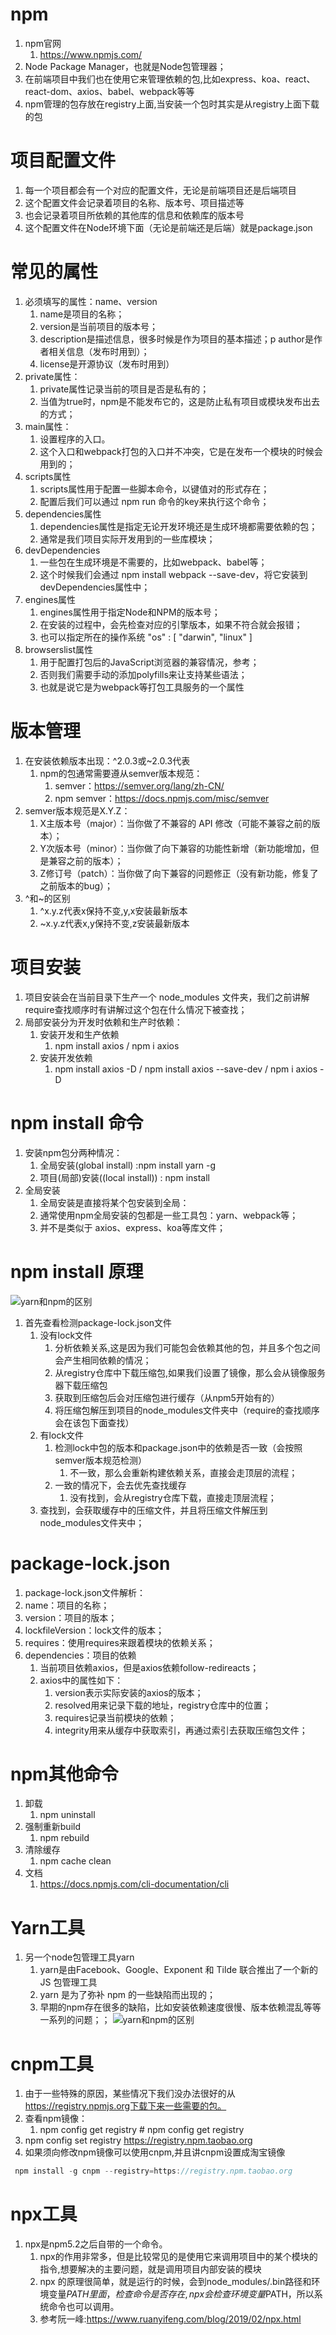 # npm 
1. npm官网
   1. https://www.npmjs.com/
2. Node Package Manager，也就是Node包管理器；
3. 在前端项目中我们也在使用它来管理依赖的包,比如express、koa、react、react-dom、axios、babel、webpack等等
4. npm管理的包存放在registry上面,当安装一个包时其实是从registry上面下载的包
# 项目配置文件
1. 每一个项目都会有一个对应的配置文件，无论是前端项目还是后端项目
2. 这个配置文件会记录着项目的名称、版本号、项目描述等
3. 也会记录着项目所依赖的其他库的信息和依赖库的版本号
4. 这个配置文件在Node环境下面（无论是前端还是后端）就是package.json
# 常见的属性
1. 必须填写的属性：name、version
   1. name是项目的名称；
   2. version是当前项目的版本号；
   3. description是描述信息，很多时候是作为项目的基本描述；p author是作者相关信息（发布时用到）；
   4. license是开源协议（发布时用到）
2. private属性：
   1. private属性记录当前的项目是否是私有的；
   2. 当值为true时，npm是不能发布它的，这是防止私有项目或模块发布出去的方式；
3. main属性：
   1. 设置程序的入口。
   2. 这个入口和webpack打包的入口并不冲突，它是在发布一个模块的时候会用到的；
4. scripts属性
   1. scripts属性用于配置一些脚本命令，以键值对的形式存在；
   2. 配置后我们可以通过 npm run 命令的key来执行这个命令；
5. dependencies属性
   1. dependencies属性是指定无论开发环境还是生成环境都需要依赖的包；
   2. 通常是我们项目实际开发用到的一些库模块；
6. devDependencies
   1. 一些包在生成环境是不需要的，比如webpack、babel等；
   2. 这个时候我们会通过 npm install webpack --save-dev，将它安装到devDependencies属性中；
7. engines属性
   1. engines属性用于指定Node和NPM的版本号；
   2. 在安装的过程中，会先检查对应的引擎版本，如果不符合就会报错；
   3. 也可以指定所在的操作系统 "os" : [ "darwin", "linux" ]
8. browserslist属性 
   1. 用于配置打包后的JavaScript浏览器的兼容情况，参考；
   2. 否则我们需要手动的添加polyfills来让支持某些语法；
   3. 也就是说它是为webpack等打包工具服务的一个属性
# 版本管理
1. 在安装依赖版本出现：^2.0.3或~2.0.3代表
   1. npm的包通常需要遵从semver版本规范：
      1. semver：https://semver.org/lang/zh-CN/
      2. npm semver：https://docs.npmjs.com/misc/semver
2. semver版本规范是X.Y.Z：
   1. X主版本号（major）：当你做了不兼容的 API 修改（可能不兼容之前的版本）；
   2. Y次版本号（minor）：当你做了向下兼容的功能性新增（新功能增加，但是兼容之前的版本）；
   3. Z修订号（patch）：当你做了向下兼容的问题修正（没有新功能，修复了之前版本的bug）；
3. ^和~的区别
   1. ^x.y.z代表x保持不变,y,x安装最新版本
   2. ~x.y.z代表x,y保持不变,z安装最新版本
# 项目安装
1. 项目安装会在当前目录下生产一个 node_modules 文件夹，我们之前讲解require查找顺序时有讲解过这个包在什么情况下被查找；
2. 局部安装分为开发时依赖和生产时依赖：
   1. 安装开发和生产依赖
      1. npm install axios / npm i axios
   2. 安装开发依赖
      1. npm install axios -D / npm install axios --save-dev / npm i axios -D
# npm install 命令
1. 安装npm包分两种情况：
   1. 全局安装(global install) :npm install yarn -g
   2. 项目(局部)安装((local install)) : npm install
2. 全局安装
   1. 全局安装是直接将某个包安装到全局：
   2. 通常使用npm全局安装的包都是一些工具包：yarn、webpack等；
   3. 并不是类似于 axios、express、koa等库文件；
# npm install 原理
![yarn和npm的区别](../../image/npmInstall.png)
   1. 首先查看检测package-lock.json文件
      1. 没有lock文件
         1. 分析依赖关系,这是因为我们可能包会依赖其他的包，并且多个包之间会产生相同依赖的情况；
         2. 从registry仓库中下载压缩包,如果我们设置了镜像，那么会从镜像服务器下载压缩包
         3. 获取到压缩包后会对压缩包进行缓存（从npm5开始有的）
         4. 将压缩包解压到项目的node_modules文件夹中（require的查找顺序会在该包下面查找）
      2. 有lock文件
         1. 检测lock中包的版本和package.json中的依赖是否一致（会按照semver版本规范检测）
            1. 不一致，那么会重新构建依赖关系，直接会走顶层的流程；
         2. 一致的情况下，会去优先查找缓存
            1. 没有找到，会从registry仓库下载，直接走顶层流程；
        1. 查找到，会获取缓存中的压缩文件，并且将压缩文件解压到node_modules文件夹中；
# package-lock.json
1. package-lock.json文件解析：
2. name：项目的名称；
3. version：项目的版本；
4. lockfileVersion：lock文件的版本；
5. requires：使用requires来跟着模块的依赖关系；
6. dependencies：项目的依赖
   1. 当前项目依赖axios，但是axios依赖follow-redireacts；
   2. axios中的属性如下：
      1. version表示实际安装的axios的版本；
      2.  resolved用来记录下载的地址，registry仓库中的位置；
      3.  requires记录当前模块的依赖；
      4.  integrity用来从缓存中获取索引，再通过索引去获取压缩包文件；
# npm其他命令
1. 卸载
   1. npm uninstall
2. 强制重新build
   1. npm rebuild
3. 清除缓存
   1. npm cache clean
4. 文档
   1. https://docs.npmjs.com/cli-documentation/cli
# Yarn工具
1. 另一个node包管理工具yarn
   1. yarn是由Facebook、Google、Exponent 和 Tilde 联合推出了一个新的 JS 包管理工具
   2. yarn 是为了弥补 npm 的一些缺陷而出现的；
   3. 早期的npm存在很多的缺陷，比如安装依赖速度很慢、版本依赖混乱等等一系列的问题；；
![yarn和npm的区别](../../image/yarn和npm的区别.png)
# cnpm工具
1. 由于一些特殊的原因，某些情况下我们没办法很好的从 https://registry.npmjs.org下载下来一些需要的包。
2. 查看npm镜像：
   1. npm config get registry # npm config get registry
2. npm config set registry https://registry.npm.taobao.org
3. 如果须向修改npm镜像可以使用cnpm,并且讲cnpm设置成淘宝镜像
```javascript
 npm install -g cnpm --registry=https://registry.npm.taobao.org
 ```
 # npx工具
 1. npx是npm5.2之后自带的一个命令。
    1. npx的作用非常多，但是比较常见的是使用它来调用项目中的某个模块的指令,想要解决的主要问题，就是调用项目内部安装的模块
    2. npx 的原理很简单，就是运行的时候，会到node_modules/.bin路径和环境变量$PATH里面，检查命令是否存在,npx 会检查环境变量$PATH，所以系统命令也可以调用。
    3. 参考阮一峰:https://www.ruanyifeng.com/blog/2019/02/npx.html
   